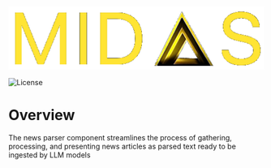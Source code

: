 <p align="center">
  <img src="docs/assets/midas_logo.png">
</p>

![License](https://img.shields.io/badge/License-Apache%202.0-blue)

# Overview
The news parser component streamlines the process of gathering, processing, and presenting news articles as parsed text ready to be ingested by LLM models